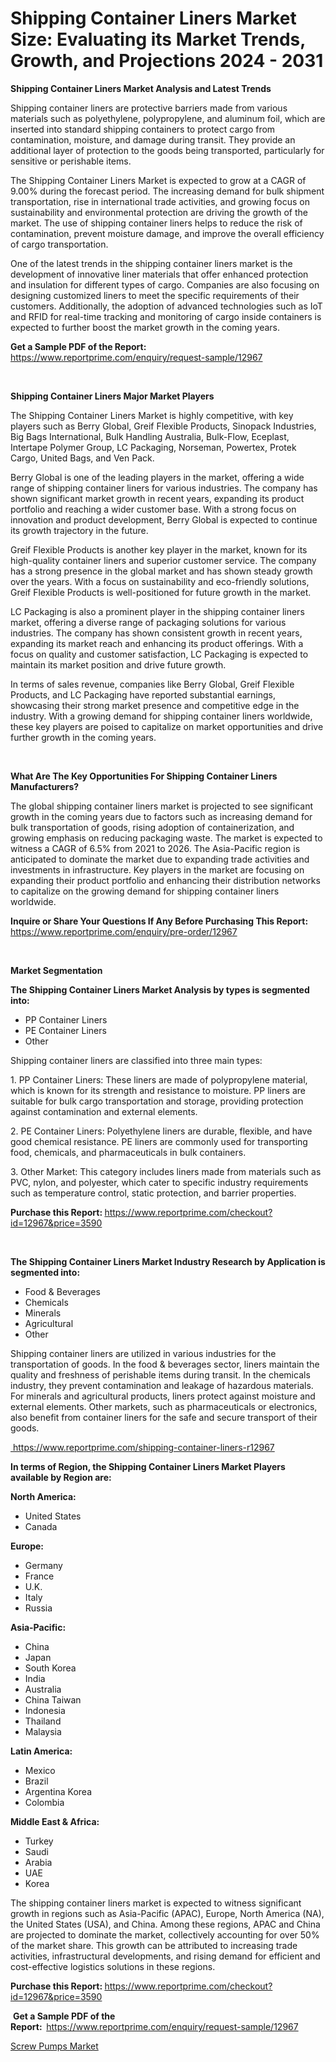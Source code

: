 <p><h1>Shipping Container Liners Market Size: Evaluating its Market Trends, Growth, and Projections 2024 - 2031</h1></p><p><strong>Shipping Container Liners Market Analysis and Latest Trends</strong></p>
<p><p>Shipping container liners are protective barriers made from various materials such as polyethylene, polypropylene, and aluminum foil, which are inserted into standard shipping containers to protect cargo from contamination, moisture, and damage during transit. They provide an additional layer of protection to the goods being transported, particularly for sensitive or perishable items.</p><p>The Shipping Container Liners Market is expected to grow at a CAGR of 9.00% during the forecast period. The increasing demand for bulk shipment transportation, rise in international trade activities, and growing focus on sustainability and environmental protection are driving the growth of the market. The use of shipping container liners helps to reduce the risk of contamination, prevent moisture damage, and improve the overall efficiency of cargo transportation.</p><p>One of the latest trends in the shipping container liners market is the development of innovative liner materials that offer enhanced protection and insulation for different types of cargo. Companies are also focusing on designing customized liners to meet the specific requirements of their customers. Additionally, the adoption of advanced technologies such as IoT and RFID for real-time tracking and monitoring of cargo inside containers is expected to further boost the market growth in the coming years.</p></p>
<p><strong>Get a Sample PDF of the Report:&nbsp;</strong> <a href="https://www.reportprime.com/enquiry/request-sample/12967">https://www.reportprime.com/enquiry/request-sample/12967</a></p>
<p>&nbsp;</p>
<p><strong>Shipping Container Liners Major Market Players</strong></p>
<p><p>The Shipping Container Liners Market is highly competitive, with key players such as Berry Global, Greif Flexible Products, Sinopack Industries, Big Bags International, Bulk Handling Australia, Bulk-Flow, Eceplast, Intertape Polymer Group, LC Packaging, Norseman, Powertex, Protek Cargo, United Bags, and Ven Pack.</p><p>Berry Global is one of the leading players in the market, offering a wide range of shipping container liners for various industries. The company has shown significant market growth in recent years, expanding its product portfolio and reaching a wider customer base. With a strong focus on innovation and product development, Berry Global is expected to continue its growth trajectory in the future.</p><p>Greif Flexible Products is another key player in the market, known for its high-quality container liners and superior customer service. The company has a strong presence in the global market and has shown steady growth over the years. With a focus on sustainability and eco-friendly solutions, Greif Flexible Products is well-positioned for future growth in the market.</p><p>LC Packaging is also a prominent player in the shipping container liners market, offering a diverse range of packaging solutions for various industries. The company has shown consistent growth in recent years, expanding its market reach and enhancing its product offerings. With a focus on quality and customer satisfaction, LC Packaging is expected to maintain its market position and drive future growth.</p><p>In terms of sales revenue, companies like Berry Global, Greif Flexible Products, and LC Packaging have reported substantial earnings, showcasing their strong market presence and competitive edge in the industry. With a growing demand for shipping container liners worldwide, these key players are poised to capitalize on market opportunities and drive further growth in the coming years.</p></p>
<p>&nbsp;</p>
<p><strong>What Are The Key Opportunities For Shipping Container Liners Manufacturers?</strong></p>
<p><p>The global shipping container liners market is projected to see significant growth in the coming years due to factors such as increasing demand for bulk transportation of goods, rising adoption of containerization, and growing emphasis on reducing packaging waste. The market is expected to witness a CAGR of 6.5% from 2021 to 2026. The Asia-Pacific region is anticipated to dominate the market due to expanding trade activities and investments in infrastructure. Key players in the market are focusing on expanding their product portfolio and enhancing their distribution networks to capitalize on the growing demand for shipping container liners worldwide.</p></p>
<p><strong>Inquire or Share Your Questions If Any Before Purchasing This Report:</strong> <a href="https://www.reportprime.com/enquiry/pre-order/12967">https://www.reportprime.com/enquiry/pre-order/12967</a></p>
<p>&nbsp;</p>
<p><strong>Market Segmentation</strong></p>
<p><strong>The Shipping Container Liners Market Analysis by types is segmented into:</strong></p>
<p><ul><li>PP Container Liners</li><li>PE Container Liners</li><li>Other</li></ul></p>
<p><p>Shipping container liners are classified into three main types:</p><p>1. PP Container Liners: These liners are made of polypropylene material, which is known for its strength and resistance to moisture. PP liners are suitable for bulk cargo transportation and storage, providing protection against contamination and external elements.</p><p>2. PE Container Liners: Polyethylene liners are durable, flexible, and have good chemical resistance. PE liners are commonly used for transporting food, chemicals, and pharmaceuticals in bulk containers.</p><p>3. Other Market: This category includes liners made from materials such as PVC, nylon, and polyester, which cater to specific industry requirements such as temperature control, static protection, and barrier properties.</p></p>
<p><strong>Purchase this Report:&nbsp;</strong><a href="https://www.reportprime.com/checkout?id=12967&price=3590">https://www.reportprime.com/checkout?id=12967&price=3590</a></p>
<p>&nbsp;</p>
<p><strong>The Shipping Container Liners Market Industry Research by Application is segmented into:</strong></p>
<p><ul><li>Food & Beverages</li><li>Chemicals</li><li>Minerals</li><li>Agricultural</li><li>Other</li></ul></p>
<p><p>Shipping container liners are utilized in various industries for the transportation of goods. In the food & beverages sector, liners maintain the quality and freshness of perishable items during transit. In the chemicals industry, they prevent contamination and leakage of hazardous materials. For minerals and agricultural products, liners protect against moisture and external elements. Other markets, such as pharmaceuticals or electronics, also benefit from container liners for the safe and secure transport of their goods.</p></p>
<p><a href="https://www.reportprime.com/shipping-container-liners-r12967">&nbsp;https://www.reportprime.com/shipping-container-liners-r12967</a></p>
<p><strong>In terms of Region, the Shipping Container Liners Market Players available by Region are:</strong></p>
<p>
    <p> <strong> North America: </strong>
        <ul>
            <li>United States</li>
            <li>Canada</li>
        </ul>
        </p> 
    <p> <strong> Europe: </strong>
        <ul>
            <li>Germany</li>
            <li>France</li>
            <li>U.K.</li>
            <li>Italy</li>
            <li>Russia</li>
        </ul>
        </p> 
    <p> <strong> Asia-Pacific: </strong>
        <ul>
            <li>China</li>
            <li>Japan</li>
            <li>South Korea</li>
            <li>India</li>
            <li>Australia</li>
            <li>China Taiwan</li>
            <li>Indonesia</li>
            <li>Thailand</li>
            <li>Malaysia</li>
        </ul>
        </p> 
    <p> <strong> Latin America: </strong>
        <ul>
            <li>Mexico</li>
            <li>Brazil</li>
            <li>Argentina Korea</li>
            <li>Colombia</li>
        </ul>
        </p> 
    <p> <strong> Middle East & Africa: </strong>
        <ul>
            <li>Turkey</li>
            <li>Saudi</li>
            <li>Arabia</li>
            <li>UAE</li>
            <li>Korea</li>
        </ul>
    </p>
    </p>
<p><p>The shipping container liners market is expected to witness significant growth in regions such as Asia-Pacific (APAC), Europe, North America (NA), the United States (USA), and China. Among these regions, APAC and China are projected to dominate the market, collectively accounting for over 50% of the market share. This growth can be attributed to increasing trade activities, infrastructural developments, and rising demand for efficient and cost-effective logistics solutions in these regions.</p></p>
<p><strong>Purchase this Report: </strong><a href="https://www.reportprime.com/checkout?id=12967&price=3590">https://www.reportprime.com/checkout?id=12967&price=3590</a></p>
<p>&nbsp;<strong>Get a Sample PDF of the Report:&nbsp;&nbsp;</strong><a href="https://www.reportprime.com/enquiry/request-sample/12967">https://www.reportprime.com/enquiry/request-sample/12967</a></p>
<p><strong></strong></p>
<p><p><a href="https://github.com/WillieWoodard/Market-Research-Report-List-4/blob/main/screw-pumps-market.md">Screw Pumps Market</a></p></p>